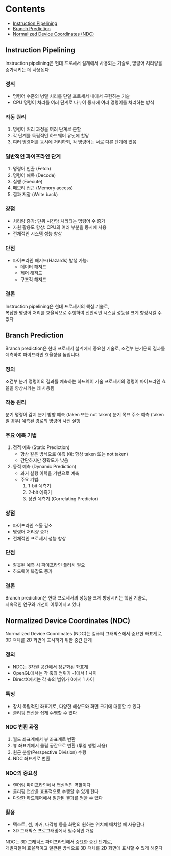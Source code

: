 ﻿# Contents
- [Instruction Pipelining](#Instruction-Pipelining)
- [Branch Prediction](#Branch-Prediction)
- [Normalized Device Coordinates (NDC)](#Normalized-Device-Coordinates-(NDC))

## Instruction Pipelining
Instruction pipelining은 현대 프로세서 설계에서 사용되는 기술로, 명령어 처리량을 증가시키는 데 사용된다

### 정의
- 명령어 수준의 병렬 처리를 단일 프로세서 내에서 구현하는 기술
- CPU 명령어 처리를 여러 단계로 나누어 동시에 여러 명령어를 처리하는 방식

### 작동 원리
1. 명령어 처리 과정을 여러 단계로 분할
1. 각 단계를 독립적인 하드웨어 유닛에 할당
1. 여러 명령어를 동시에 처리하되, 각 명령어는 서로 다른 단계에 있음

### 일반적인 파이프라인 단계
1. 명령어 인출 (Fetch)
1. 명령어 해독 (Decode)
1. 실행 (Execute)
1. 메모리 접근 (Memory access)
1. 결과 저장 (Write back)

### 장점
- 처리량 증가: 단위 시간당 처리되는 명령어 수 증가
- 자원 활용도 향상: CPU의 여러 부분을 동시에 사용
- 전체적인 시스템 성능 향상

### 단점
- 파이프라인 해저드(Hazards) 발생 가능:
	- 데이터 해저드
	- 제어 해저드
	- 구조적 해저드

### 결론
Instruction pipelining은 현대 프로세서의 핵심 기술로,  
복잡한 명령어 처리를 효율적으로 수행하여 전반적인 시스템 성능을 크게 향상시킬 수 있다

## Branch Prediction
Branch prediction은 현대 프로세서 설계에서 중요한 기술로, 조건부 분기문의 결과를 예측하여 파이프라인 효율성을 높입니다.

### 정의
조건부 분기 명령어의 결과를 예측하는 하드웨어 기술
프로세서의 명령어 파이프라인 효율을 향상시키는 데 사용됨

### 작동 원리
분기 명령어 감지
분기 방향 예측 (taken 또는 not taken)
분기 목표 주소 예측 (taken일 경우)
예측된 경로의 명령어 사전 실행

### 주요 예측 기법
1. 정적 예측 (Static Prediction)
	- 항상 같은 방식으로 예측 (예: 항상 taken 또는 not taken)
	- 간단하지만 정확도가 낮음
1. 동적 예측 (Dynamic Prediction)
	- 과거 실행 이력을 기반으로 예측
	- 주요 기법:
		1. 1-bit 예측기
		1. 2-bit 예측기
		1. 상관 예측기 (Correlating Predictor)

### 장점
- 파이프라인 스톨 감소
- 명령어 처리량 증가
- 전체적인 프로세서 성능 향상

### 단점
- 잘못된 예측 시 파이프라인 플러시 필요
- 하드웨어 복잡도 증가

### 결론
Branch prediction은 현대 프로세서의 성능을 크게 향상시키는 핵심 기술로,  
지속적인 연구와 개선이 이루어지고 있다

## Normalized Device Coordinates (NDC)
Normalized Device Coordinates (NDC)는 컴퓨터 그래픽스에서 중요한 좌표계로, 3D 객체를 2D 화면에 표시하기 위한 중간 단계

### 정의
- NDC는 3차원 공간에서 정규화된 좌표계
- OpenGL에서는 각 축의 범위가 -1에서 1 사이
- DirectX에서는 각 축의 범위가 0에서 1 사이

### 특징
- 장치 독립적인 좌표계로, 다양한 해상도와 화면 크기에 대응할 수 있다
- 클리핑 연산을 쉽게 수행할 수 있다

### NDC 변환 과정
1. 월드 좌표계에서 뷰 좌표계로 변환
2. 뷰 좌표계에서 클립 공간으로 변환 (투영 행렬 사용)
3. 원근 분할(Perspective Division) 수행
4. NDC 좌표계로 변환

### NDC의 중요성
- 렌더링 파이프라인에서 핵심적인 역할이다
- 클리핑 연산을 효율적으로 수행할 수 있게 한다
- 다양한 하드웨어에서 일관된 결과를 얻을 수 있다

### 활용
- 텍스트, 선, 마커, 다각형 등을 화면의 원하는 위치에 배치할 때 사용된다
- 3D 그래픽스 프로그래밍에서 필수적인 개념

NDC는 3D 그래픽스 파이프라인에서 중요한 중간 단계로,  
개발자들이 효율적이고 일관된 방식으로 3D 객체를 2D 화면에 표시할 수 있게 해준다